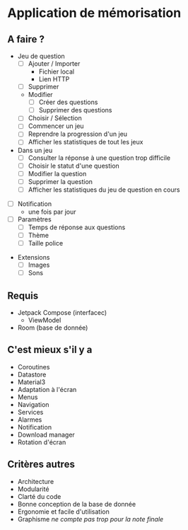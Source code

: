 # Application de mémorisation

## A faire ?

- Jeu de question
  - [ ] Ajouter / Importer
    - Fichier local
    - Lien HTTP
  - [ ] Supprimer
  - Modifier
    - [ ] Créer des questions
    - [ ] Supprimer des questions
  - [ ] Choisir / Sélection
  - [ ] Commencer un jeu
  - [ ] Reprendre la progression d'un jeu
  - [ ] Afficher les statistiques de tout les jeux
- Dans un jeu
  - [ ] Consulter la réponse à une question trop difficile
  - [ ] Choisir le statut d'une question
  - [ ] Modifier la question
  - [ ] Supprimer la question
  - [ ] Afficher les statistiques du jeu de question en cours
- [ ] Notification
  - une fois par jour
- [ ] Paramètres
  - [ ] Temps de réponse aux questions
  - [ ] Thème
  - [ ] Taille police
- Extensions
  - [ ] Images
  - [ ] Sons

## Requis

- Jetpack Compose (interfacec)
  - ViewModel
- Room (base de donnée)

## C'est mieux s'il y a

- Coroutines
- Datastore
- Material3
- Adaptation à l'écran
- Menus
- Navigation
- Services
- Alarmes
- Notification
- Download manager
- Rotation d'écran

## Critères autres

- Architecture
- Modularité
- Clarté du code
- Bonne conception de la base de donnée
- Ergonomie et facile d'utilisation
- Graphisme _ne compte pas trop pour la note finale_
